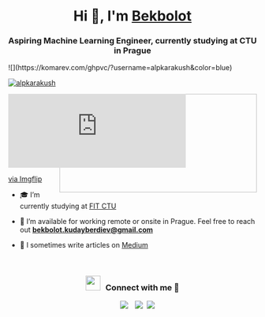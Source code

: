 <h1 align="center">Hi 👋, I'm <a href="https://alpkarakush.github.io/about" target="blank">
Bekbolot</a></h1>
<h3 align="center">Aspiring Machine Learning Engineer, currently studying at CTU in Prague</h3>

<p align="left"> ![](https://komarev.com/ghpvc/?username=alpkarakush&color=blue)</p>

<p align="left"> <a href="https://twitter.com/alpkarakush" target="blank"><img src="https://img.shields.io/twitter/follow/alpkarakush?logo=twitter&style=for-the-badge" alt="alpkarakush" /></a> </p>

<a target="_blank" align="center">
  <img align="right" top="500" height="200px" width="400px" alt="GIF" src="https://i.imgflip.com/6rrfnn.gif">
</a>

<div style="width:360px;max-width:100%;"><div style="height:0;padding-bottom:41.67%;position:relative;"><iframe width="360" height="150" style="position:absolute;top:0;left:0;width:100%;height:100%;" frameBorder="0" src="https://i.imgflip.com/6rrfnn.gif"></iframe></div><p><a href="https://i.imgflip.com/6rrfnn.gif">via Imgflip</a></p></div>

- 🎓 I’m currently studying at <a href="https://fit.cvut.cz/en" target="blank">FIT CTU</a>

- 🤝 I’m available for working remote or onsite in Prague. Feel free to reach out **bekbolot.kudayberdiev@gmail.com**

- 📝 I sometimes write articles on [Medium](https://medium.com/@bekbolot)

<br/>
<h3 align="center" > <img src="https://media.giphy.com/media/iY8CRBdQXODJSCERIr/giphy.gif" width="30" height="30" style="margin-right: 10px;">Connect with me 🤝 </h3>

<p align="center">

 <div align="center"  class="icons-social" style="margin-left: 10px;">
        <a style="margin-left: 10px;"  target="_blank" href="https://www.linkedin.com/in/bekbolot/">
			<img src="https://img.icons8.com/doodle/40/000000/linkedin--v2.png"></a>
        <a style="margin-left: 10px;" target="_blank" href="https://github.com/alpkarakush">
		<img src="https://img.icons8.com/doodle/40/000000/github--v1.png"></a>
		<a style="margin-left: 5px;" target="_blank" href="https://alpkarakush.github.io/cv">
					<img src="https://img.icons8.com/plasticine/0.5x/resume.png" ></a>
      </div>

</p>

<!-- https://imgflip.com/gif/6rrfnn -->